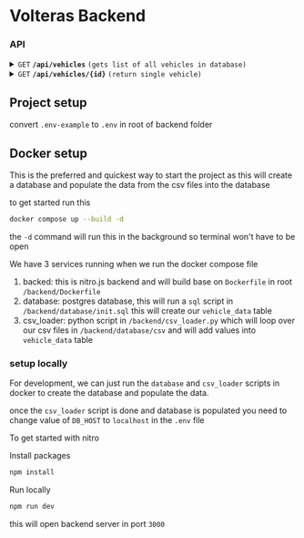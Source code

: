 # Volteras Backend


### API

<details>
 <summary><code>GET</code> <code><b>/api/vehicles</b></code> <code>(gets list of all vehicles in database)</code></summary>

##### Parameters

> | name         | type                          | data type | description                               |
> |--------------|-------------------------------|-----------|-------------------------------------------|
> | `vehicle_id` | optional                      | uuid      | return all data belongs to vehicle_id     |
> | `limit`      | optional - default value = 10 | number    | how many records to fetch per page        |
> | `offset`     | optional - default value = 10 | number    | how many rows to skip when returning data |

##### Responses

> | http code | content-type        | response                                                                |
> |-----------|---------------------|-------------------------------------------------------------------------|
> | `200`     | `application/json`  | `{"totalCount":540,"limit": "1","offset": 10, "data":[{vehicleData}]} ` |

##### Example cURL

> ```javascript
>  curl -X GET -H "Content-Type: application/json" http://localhost:3000/api/vehicles?limit=5&offset=10
> ```

</details>


<details>
 <summary><code>GET</code> <code><b>/api/vehicles/{id}</b></code> <code>(return single vehicle)</code></summary>

##### Parameters

> | name     | type | data type | description |
> |----------|------|-----------|-------------|
> | `None`   | N/A  |   N/A     | N/A         |

##### Responses

> | http code     | content-type               | response    |
> |---------------|----------------------------|-------------|
> | `200`         | `application/json`         | JSON Object |

##### Example cURL

> ```javascript
>  curl -X GET -H "Content-Type: application/json" http://localhost:3000/1
> ```

</details>




## Project setup

convert `.env-example` to `.env` in root of backend folder

## Docker setup

This is the preferred and quickest way to start the project as this will create a database and populate the data from the csv files into the database

to get started run this

```bash
docker compose up --build -d
```
the `-d` command will run this in the background so terminal won't have to be open

We have 3 services running when we run the docker compose file

1. backed: this is nitro.js backend and will build base on `Dockerfile` in root `/backend/Dockerfile`
2. database: postgres database, this will run a `sql` script in `/backend/database/init.sql` this will create our `vehicle_data` table
3. csv_loader: python script in `/backend/csv_loader.py` which will loop over our csv files in `/backend/database/csv` and will add values into `vehicle_data`
table

### setup locally

For development, we can just run the `database` and `csv_loader` scripts in docker to create the database and populate the data.

once the `csv_loader` script is done and database is populated you need to change value of `DB_HOST` to `localhost` in the `.env` file


To get started with nitro

Install packages
```bash
npm install
```

Run locally 
```bash
npm run dev
```
this will open backend server in port `3000`